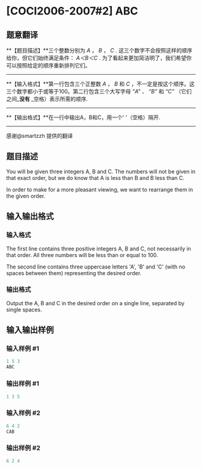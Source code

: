 # [COCI2006-2007#2] ABC

## 题意翻译

 **【题目描述】**三个整数分别为 _A_ ， _B_ ， _C_ . 这三个数字不会按照这样的顺序给你，但它们始终满足条件： _A＜B＜C_ . 为了看起来更加简洁明了，我们希望你可以按照给定的顺序重新排列它们。

------------

**【输入格式】**第一行包含三个正整数 _A_ ， _B_ 和 _C_ ，不一定是按这个顺序。这三个数字都小于或等于100。第二行包含三个大写字母 _“A”_ 、 _“B”_ 和 _“C”_ （它们之间_**没有** _空格）表示所需的顺序.

------------

**【输出格式】**在一行中输出A，B和C，用一个' '（空格）隔开.

------------

感谢@smartzzh 提供的翻译

## 题目描述

You will be given three integers A, B and C. The numbers will not be given in that exact order, but we do know that A is less than B and B less than C.

In order to make for a more pleasant viewing, we want to rearrange them in the given order.

## 输入输出格式

### 输入格式

The first line contains three positive integers A, B and C, not necessarily in that order. All three numbers will be less than or equal to 100.

The second line contains three uppercase letters 'A', 'B' and 'C' (with no spaces between them) representing the desired order.

### 输出格式

Output the A, B and C in the desired order on a single line, separated by single spaces.

## 输入输出样例

### 输入样例 #1

```cpp
1 5 3
ABC
```


### 输出样例 #1

```cpp
1 3 5
```


### 输入样例 #2

```cpp
6 4 2
CAB
```


### 输出样例 #2

```cpp
6 2 4
```


